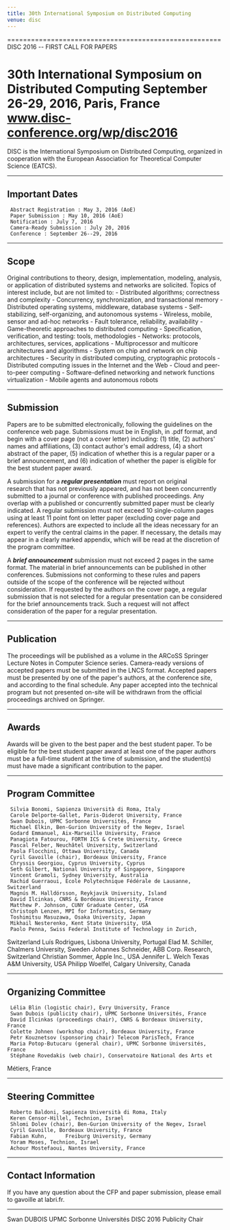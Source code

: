 ```yaml
---
title: 30th International Symposium on Distributed Computing
venue: disc
---
```


======================================================
DISC 2016 -- FIRST CALL FOR PAPERS

30th International Symposium on Distributed Computing
September 26-29, 2016, Paris, France
www.disc-conference.org/wp/disc2016
======================================================

DISC is the International Symposium on Distributed Computing, organized 
in cooperation with the European Association for Theoretical Computer 
Science (EATCS).

---------------
Important Dates
---------------

     Abstract Registration : May 3, 2016 (AoE)
     Paper Submission : May 10, 2016 (AoE)
     Notification : July 7, 2016
     Camera-Ready Submission : July 20, 2016
     Conference : September 26--29, 2016

-----
Scope
-----

Original contributions to theory, design, implementation, modeling, 
analysis, or application of distributed systems and networks are 
solicited. Topics of interest include, but are not limited to:
     - Distributed algorithms; correctness and complexity
     - Concurrency, synchronization, and transactional memory
     - Distributed operating systems, middleware, database systems
     - Self-stabilizing, self-organizing, and autonomous systems
     - Wireless, mobile, sensor and ad-hoc networks
     - Fault tolerance, reliability, availability
     - Game-theoretic approaches to distributed computing
     - Specification, verification, and testing: tools, methodologies
     - Networks: protocols, architectures, services, applications
     - Multiprocessor and multicore architectures and algorithms
     - System on chip and network on chip architectures
     - Security in distributed computing, cryptographic protocols
     - Distributed computing issues in the Internet and the Web
     - Cloud and peer-to-peer computing
     - Software-defined networking and network functions virtualization
     - Mobile agents and autonomous robots

----------
Submission
----------

Papers are to be submitted electronically, following the guidelines on 
the conference web page. Submissions must be in English, in .pdf format, 
and begin with a cover page (not a cover letter) including: (1) title, 
(2) authors' names and affiliations, (3) contact author's email address, 
(4) a short abstract of the paper, (5) indication of whether this is a 
regular paper or a brief announcement, and (6) indication of whether the 
paper is eligible for the best student paper award.

A submission for a ***regular presentation*** must report on original    
research that has not previously appeared, and has not been concurrently 
submitted to a journal or conference with published proceedings. Any 
overlap with a published or concurrently submitted paper must be clearly 
indicated. A regular submission must not exceed 10 single-column pages 
using at least 11 point font on letter paper (excluding cover page and 
references). Authors are expected to include all the ideas necessary for 
an expert to verify the central claims in the paper. If necessary, the 
details may appear in a clearly marked appendix, which will be read at 
the discretion of the program committee.

A ***brief announcement*** submission must not exceed 2 pages in the 
same format. The material in brief announcements can be published in 
other conferences. Submissions not conforming to these rules and papers 
outside of the scope of the conference will be rejected without 
consideration. If requested by the authors on the cover page, a regular 
submission that is not selected for a regular presentation can be 
considered for the brief announcements track. Such a request will not 
affect consideration of the paper for a regular presentation.

-----------
Publication
-----------

The proceedings will be published as a volume in the ARCoSS Springer 
Lecture Notes in Computer Science series. Camera-ready versions of 
accepted papers must be submitted in the LNCS format. Accepted papers 
must be presented by one of the paper's authors, at the conference site, 
and according to the final schedule. Any paper accepted into the 
technical program but not presented on-site will be withdrawn from the 
official proceedings archived on Springer.

------
Awards
------

Awards will be given to the best paper and the best student paper. To be 
eligible for the best student paper award at least one of the paper 
authors must be a full-time student at the time of submission, and the 
student(s) must have made a significant contribution to the paper.

-----------------
Program Committee
-----------------

     Silvia Bonomi, Sapienza Università di Roma, Italy
     Carole Delporte-Gallet, Paris-Diderot University, France
     Swan Dubois, UPMC Sorbonne Universités, France
     Michael Elkin, Ben-Gurion University of the Negev, Israel
     Godard Emmanuel, Aix-Marseille University, France
     Panagiota Fatourou, FORTH ICS & Crete University, Greece
     Pascal Felber, Neuchâtel University, Switzerland
     Paola Flocchini, Ottawa University, Canada
     Cyril Gavoille (chair), Bordeaux University, France
     Chryssis Georgiou, Cyprus University, Cyprus
     Seth Gilbert, National University of Singapore, Singapore
     Vincent Gramoli, Sydney University, Australia
     Rachid Guerraoui, Ecole Polytechnique Fédérale de Lausanne, Switzerland
     Magnús M. Halldórsson, Reykjavik University, Island
     David Ilcinkas, CNRS & Bordeaux University, France
     Matthew P. Johnson, CUNY Graduate Center, USA
     Christoph Lenzen, MPI for Informatics, Germany
     Toshimitsu Masuzawa, Osaka University, Japan
     Mikhail Nesterenko, Kent State University, USA
     Paolo Penna, Swiss Federal Institute of Technology in Zurich, 
Switzerland
     Luís Rodrigues, Lisbona University, Portugal
     Elad M. Schiller, Chalmers University, Sweden
     Johannes Schneider, ABB Corp. Research, Switzerland
     Christian Sommer, Apple Inc., USA
     Jennifer L. Welch Texas A&M University, USA
     Philipp Woelfel, Calgary University, Canada

--------------------
Organizing Committee
--------------------

     Lélia Blin (logistic chair), Evry University, France
     Swan Dubois (publicity chair), UPMC Sorbonne Universités, France
     David Ilcinkas (proceedings chair), CNRS & Bordeaux University, France
     Colette Johnen (workshop chair), Bordeaux University, France
     Petr Kouznetsov (sponsoring chair) Telecom ParisTech, France
     Maria Potop-Butucaru (general chair), UPMC Sorbonne Universités, France
     Stéphane Rovedakis (web chair), Conservatoire National des Arts et 
Métiers, France

------------------
Steering Committee
------------------

     Roberto Baldoni, Sapienza Università di Roma, Italy
     Keren Censor-Hillel, Technion, Israel
     Shlomi Dolev (chair), Ben-Gurion University of the Negev, Israel
     Cyril Gavoille, Bordeaux University, France
     Fabian Kuhn,      Freiburg University, Germany
     Yoram Moses, Technion, Israel
     Achour Mostefaoui, Nantes University, France

-------------------
Contact Information
-------------------

If you have any question about the CFP and paper submission, please 
email to gavoille at labri.fr.

-------------------
Swan DUBOIS
UPMC Sorbonne Universités
DISC 2016 Publicity Chair
